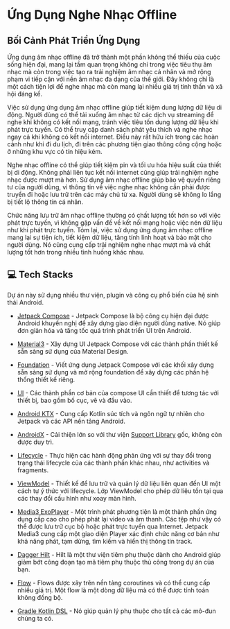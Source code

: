 # Ứng Dụng Nghe Nhạc Offline

## Bối Cảnh Phát Triển Ứng Dụng

Ứng dụng âm nhạc offline đã trở thành một phần không thể thiếu của cuộc sống hiện đại, mang lại tầm quan trọng không chỉ trong việc tiêu thụ âm nhạc mà còn trong việc tạo ra trải nghiệm âm nhạc cá nhân và mở rộng phạm vi tiếp cận với nền âm nhạc đa dạng của thế giới. Đây không chỉ là một cách tiện lợi để nghe nhạc mà còn mang lại nhiều giá trị tinh thần và xã hội đáng kể.

Việc sử dụng ứng dụng âm nhạc offline giúp tiết kiệm dung lượng dữ liệu di động. Người dùng có thể tải xuống âm nhạc từ các dịch vụ streaming để nghe khi không có kết nối mạng, tránh việc tiêu tốn dung lượng dữ liệu khi phát trực tuyến. Có thể truy cập danh sách phát yêu thích và nghe nhạc ngay cả khi không có kết nối internet. Điều này rất hữu ích trong các hoàn cảnh như khi đi du lịch, đi trên các phương tiện giao thông công cộng hoặc ở những khu vực có tín hiệu kém.

Nghe nhạc offline có thể giúp tiết kiệm pin và tối ưu hóa hiệu suất của thiết bị di động. Không phải liên tục kết nối internet cũng giúp trải nghiệm nghe nhạc được mượt mà hơn. Sử dụng âm nhạc offline giúp bảo vệ quyền riêng tư của người dùng, vì thông tin về việc nghe nhạc không cần phải được truyền đi hoặc lưu trữ trên các máy chủ từ xa. Người dùng sẽ không lo lắng bị tiết lộ thông tin cá nhân.

Chức năng lưu trữ âm nhạc offline thường có chất lượng tốt hơn so với việc phát trực tuyến, vì không gặp vấn đề về kết nối mạng hoặc việc nén dữ liệu như khi phát trực tuyến. Tóm lại, việc sử dụng ứng dụng âm nhạc offline mang lại sự tiện ích, tiết kiệm dữ liệu, tăng tính linh hoạt và bảo mật cho người dùng. Nó cũng cung cấp trải nghiệm nghe nhạc mượt mà và chất lượng tốt hơn trong nhiều tình huống khác nhau.

## 💻 Tech Stacks

Dự án này sử dụng nhiều thư viện, plugin và công cụ phổ biến của hệ sinh thái Android.

- [Jetpack Compose](https://developer.android.com/jetpack/compose) - Jetpack Compose là bộ công cụ hiện đại được Android khuyến nghị để xây dựng giao diện người dùng native. Nó giúp đơn giản hóa và tăng tốc quá trình phát triển UI trên Android.

- [Material3](https://developer.android.com/jetpack/androidx/releases/compose-material3) - Xây dựng UI Jetpack Compose với các thành phần thiết kế sẵn sàng sử dụng của Material Design.

- [Foundation](https://developer.android.com/jetpack/androidx/releases/compose-foundation) - Viết ứng dụng Jetpack Compose với các khối xây dựng sẵn sàng sử dụng và mở rộng foundation để xây dựng các phần hệ thống thiết kế riêng.

- [UI](https://developer.android.com/jetpack/androidx/releases/compose-ui) - Các thành phần cơ bản của compose UI cần thiết để tương tác với thiết bị, bao gồm bố cục, vẽ và đầu vào.

- [Android KTX](https://developer.android.com/kotlin/ktx.html) - Cung cấp Kotlin súc tích và ngôn ngữ tự nhiên cho Jetpack và các API nền tảng Android.

- [AndroidX](https://developer.android.com/jetpack/androidx) - Cải thiện lớn so với thư viện [Support Library](https://developer.android.com/topic/libraries/support-library/index) gốc, không còn được duy trì.

- [Lifecycle](https://developer.android.com/topic/libraries/architecture/lifecycle) - Thực hiện các hành động phản ứng với sự thay đổi trong trạng thái lifecycle của các thành phần khác nhau, như activities và fragments.

- [ViewModel](https://developer.android.com/topic/libraries/architecture/viewmodel) - Thiết kế để lưu trữ và quản lý dữ liệu liên quan đến UI một cách tự ý thức với lifecycle. Lớp ViewModel cho phép dữ liệu tồn tại qua các thay đổi cấu hình như xoay màn hình.

- [Media3 ExoPlayer](https://developer.android.com/guide/topics/media/exoplayer) - Một trình phát phương tiện là một thành phần ứng dụng cấp cao cho phép phát lại video và âm thanh. Các tệp như vậy có thể được lưu trữ cục bộ hoặc phát trực tuyến qua Internet. Jetpack Media3 cung cấp một giao diện Player xác định chức năng cơ bản như khả năng phát, tạm dừng, tìm kiếm và hiển thị thông tin track.

- [Dagger Hilt](https://dagger.dev/hilt/) - Hilt là một thư viện tiêm phụ thuộc dành cho Android giúp giảm bớt công đoạn tạo mã tiêm phụ thuộc thủ công trong dự án của bạn.

- [Flow](https://developer.android.com/kotlin/flow) - Flows được xây trên nền tảng coroutines và có thể cung cấp nhiều giá trị. Một flow là một dòng dữ liệu mà có thể được tính toán không đồng bộ.

- [Gradle Kotlin DSL](https://gradle.org/kotlin/) - Nó giúp quản lý phụ thuộc cho tất cả các mô-đun chúng ta có.

